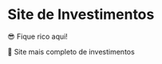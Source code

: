 <h1>Site de Investimentos</h1>
<p>😎 Fique rico aqui!</p>
<P>💫 Site mais completo de investimentos</>
